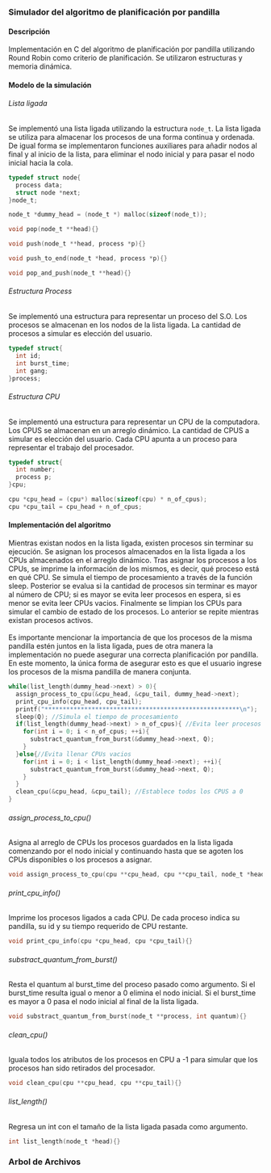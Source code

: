 ### Simulador del algoritmo de planificación por pandilla


#### Descripción
Implementación en C del algoritmo de planificación por pandilla utilizando Round Robin como criterio de planificación. Se utilizaron estructuras y memoria dinámica.


#### Modelo de la simulación

###### Lista ligada

Se implementó una lista ligada utilizando la estructura ```node_t```. La lista ligada se utiliza para almacenar los procesos de una forma continua y ordenada. De igual forma se implementaron funciones auxiliares para añadir nodos al final y al inicio de la lista, para eliminar el nodo inicial y para pasar el nodo inicial hacia la cola.

```C
typedef struct node{
  process data;
  struct node *next;
}node_t;
```
```C
node_t *dummy_head = (node_t *) malloc(sizeof(node_t));
```

```C
void pop(node_t **head){}

void push(node_t **head, process *p){}

void push_to_end(node_t *head, process *p){}

void pop_and_push(node_t **head){}

```

###### Estructura Process

Se implementó una estructura para representar un proceso del S.O. Los procesos se almacenan en los nodos de la lista ligada. La cantidad de procesos a simular es elección del usuario.

```C
typedef struct{
  int id;
  int burst_time;
  int gang;
}process;
```

###### Estructura CPU

Se implementó una estructura para representar un CPU de la computadora. Los CPUS se almacenan en un arreglo dinámico. La cantidad de CPUS a simular es elección del usuario. Cada CPU apunta a un proceso para representar el trabajo del procesador.

```C
typedef struct{
  int number;
  process p;
}cpu;
```

```C
cpu *cpu_head = (cpu*) malloc(sizeof(cpu) * n_of_cpus);
cpu *cpu_tail = cpu_head + n_of_cpus;
```

#### Implementación del algoritmo

Mientras existan nodos en la lista ligada, existen procesos sin terminar su ejecución. Se asignan los procesos almacenados en la lista ligada a los CPUs almacenados en el arreglo dinámico. Tras asignar los procesos a los CPUs, se imprime la información de los mismos, es decir, qué proceso está en qué CPU. Se simula el tiempo de procesamiento a través de la función sleep. Posterior se evalua si la cantidad de procesos sin terminar es mayor al número de CPU; si es mayor se evita leer procesos en espera, si es menor se evita leer CPUs vacios. Finalmente se limpian los CPUs para simular el cambio de estado de los procesos. Lo anterior se repite mientras existan procesos activos.
<br>
<br>
Es importante mencionar la importancia de que los procesos de la misma pandilla estén juntos en la lista ligada, pues de otra manera la implementación no puede asegurar una correcta planificación por pandilla. En este momento, la única forma de asegurar esto es que el usuario ingrese los procesos de la misma pandilla de manera conjunta.

```C
while(list_length(dummy_head->next) > 0){
  assign_process_to_cpu(&cpu_head, &cpu_tail, dummy_head->next);
  print_cpu_info(cpu_head, cpu_tail);
  printf("******************************************************\n");
  sleep(Q); //Simula el tiempo de procesamiento
  if(list_length(dummy_head->next) > n_of_cpus){ //Evita leer procesos en espera
    for(int i = 0; i < n_of_cpus; ++i){
      substract_quantum_from_burst(&dummy_head->next, Q);
    }
  }else{//Evita llenar CPUs vacios
    for(int i = 0; i < list_length(dummy_head->next); ++i){
      substract_quantum_from_burst(&dummy_head->next, Q);
    }
  }
  clean_cpu(&cpu_head, &cpu_tail); //Establece todos los CPUS a 0
}
```

###### assign_process_to_cpu()
Asigna al arreglo de CPUs los procesos guardados en la lista ligada comenzando por el nodo inicial y continuando hasta que se agoten los CPUs disponibles o los procesos a asignar.

```C
void assign_process_to_cpu(cpu **cpu_head, cpu **cpu_tail, node_t *head){}
```

###### print_cpu_info()
Imprime los procesos ligados a cada CPU. De cada proceso indica su pandilla, su id y su tiempo requerido de CPU restante.

```C
void print_cpu_info(cpu *cpu_head, cpu *cpu_tail){}
```

###### substract_quantum_from_burst()
Resta el quantum al burst_time del proceso pasado como argumento. Si el burst_time resulta igual o menor a 0 elimina el nodo inicial. Si el burst_time es mayor a 0 pasa el nodo inicial al final de la lista ligada.

```C
void substract_quantum_from_burst(node_t **process, int quantum){}
```

###### clean_cpu()
Iguala todos los atributos de los procesos en CPU a -1 para simular que los procesos han sido retirados del procesador.

```C
void clean_cpu(cpu **cpu_head, cpu **cpu_tail){}
```

###### list_length()
Regresa un int con el tamaño de la lista ligada pasada como argumento.

```C
int list_length(node_t *head){}
```


### Arbol de Archivos

